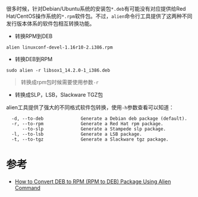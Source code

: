 很多时候，针对Debian/Ubuntu系统的安装包`*.deb`有可能没有对应提供给Red Hat/CentOS操作系统的`*.rpm`软件包。不过，`alien`命令行工具提供了这两种不同发行版本体系的软件包相互转换功能。

* 转换RPM到DEB

```
alien linuxconf-devel-1.16r10-2.i386.rpm
```

* 转换DEB到RPM

```
sudo alien -r libsox1_14.2.0-1_i386.deb
```

> 转换成rpm包时候需要使用参数`-r`

* 转换成SLP，LSB，Slackware TGZ包

alien工具提供了强大的不同格式软件包转换，使用`-h`参数查看可以知道：

```
  -d, --to-deb              Generate a Debian deb package (default).
  -r, --to-rpm              Generate a Red Hat rpm package.
      --to-slp              Generate a Stampede slp package.
  -l, --to-lsb              Generate a LSB package.
  -t, --to-tgz              Generate a Slackware tgz package.
```

# 参考

* [How to Convert DEB to RPM (RPM to DEB) Package Using Alien Command](https://www.thegeekstuff.com/2010/11/alien-command-examples/)